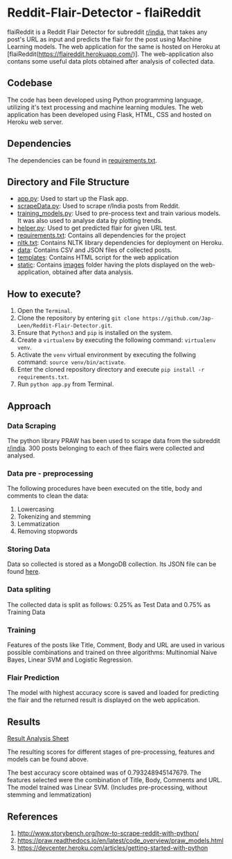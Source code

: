 # Reddit-Flair-Detector - flaiReddit

flaiReddit is a Reddit Flair Detector for subreddit [r/india](https://www.reddit.com/r/india/), that takes any post's URL as input and predicts the flair for the post using Machine Learning models. The web application for the same is hosted on Heroku at [flaiReddit(https://flaireddit.herokuapp.com/)]. The web-application also contans some useful data plots obtained after analysis of collected data.
  
## Codebase

The code has been developed using Python programming language, utilizing it's text processing and machine learning modules. The web application has been developed using Flask, HTML, CSS and hosted on Heroku web server.

## Dependencies

The dependencies can be found in [requirements.txt](https://github.com/Jap-Leen/Reddit-Flair-Detector/blob/master/requirements.txt). 

## Directory and File Structure

- [app.py](https://github.com/Jap-Leen/Reddit-Flair-Detector/blob/master/app.py): Used to start up the Flask app.
- [scrapeData.py](https://github.com/Jap-Leen/Reddit-Flair-Detector/blob/master/scrapeData.py): Used to scrape r/India posts from Reddit.
- [training_models.py](https://github.com/Jap-Leen/Reddit-Flair-Detector/blob/master/training_models.py): Used to pre-process text and train various models. It was also used to analyse data by plotting trends.
- [helper.py](https://github.com/Jap-Leen/Reddit-Flair-Detector/blob/master/helper.py): Used to get predicted flair for given URL test.
- [requirements.txt](https://github.com/Jap-Leen/Reddit-Flair-Detector/blob/master/requirements.txt): Contains all dependencies for the project
- [nltk.txt](https://github.com/Jap-Leen/Reddit-Flair-Detector/blob/master/nltk.txt): Contains NLTK library dependencies for deployment on Heroku.
- [data](https://github.com/Jap-Leen/Reddit-Flair-Detector/tree/master/data): Contains CSV and JSON files of collected posts.
- [templates](https://github.com/Jap-Leen/Reddit-Flair-Detector/tree/master/templates): Contains HTML script for the web application
- [static](https://github.com/Jap-Leen/Reddit-Flair-Detector/tree/master/static): Contains [images](https://github.com/Jap-Leen/Reddit-Flair-Detector/tree/master/static/images) folder having the plots displayed on the web-application, obtained after data analysis.


## How to execute?

  1. Open the `Terminal`.
  2. Clone the repository by entering `git clone https://github.com/Jap-Leen/Reddit-Flair-Detector.git`.
  3. Ensure that `Python3` and `pip` is installed on the system.
  4. Create a `virtualenv` by executing the following command: `virtualenv venv`.
  5. Activate the `venv` virtual environment by executing the follwing command: `source venv/bin/activate`.
  6. Enter the cloned repository directory and execute `pip install -r requirements.txt`.
  7. Run `python app.py` from Terminal. 

## Approach 
### Data Scraping
The python library PRAW has been used to scrape data from the subreddit [r/india](https://www.reddit.com/r/india/). 300 posts belonging to each of thee flairs were collected and analysed.

### Data pre - preprocessing
The following procedures have been executed on the title, body and comments to clean the data:
1. Lowercasing
2. Tokenizing and stemming
3. Lemmatization
4. Removing stopwords

### Storing Data
Data so collected is stored as a MongoDB collection. Its JSON file can be found [here](https://github.com/Jap-Leen/Reddit-Flair-Detector/blob/master/data/reddit_flair_initial_data.json).

### Data spliting
The collected data is split as follows:
0.25% as Test Data and 0.75% as Training Data

### Training 
Features of the posts like Title, Comment, Body and URL are used in various possible combinations and trained on three algorithms: Multinomial Naive Bayes, Linear SVM and Logistic Regression.

### Flair Prediction
The model with highest accuracy score is saved and loaded for predicting the flair and the returned result is displayed on the web application.
    
## Results

[Result Analysis Sheet](https://docs.google.com/spreadsheets/d/1HLhxVlx-4OxuncdlFTC4xGs_cMbevKM7W9vSA9F5UBA/edit?usp=sharing)

The resulting scores for different stages of pre-processing, features and models can be found above.

The best accuracy score obtained was of 0.793248945147679. The features selected were the combination of Title, Body, Comments and URL. The model trained was Linear SVM. (Includes pre-processing, without stemming and lemmatization)

## References

1. http://www.storybench.org/how-to-scrape-reddit-with-python/
2. https://praw.readthedocs.io/en/latest/code_overview/praw_models.html
3. https://devcenter.heroku.com/articles/getting-started-with-python
